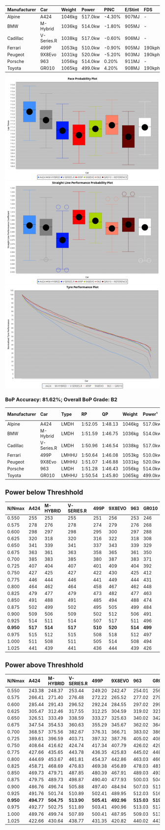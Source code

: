 | Manufacturer | Car        | Weight | Power   | PINC   | E/Stint | FDS     |
|:-|:-|:-|:-|:-|:-|:-|
| Alpine       | A424       | 1046kg | 517.0kw | -4.30% | 907MJ   |    -    |
| BMW          | M-Hybrid   | 1036kg | 514.0kw | -1.80% | 905MJ   |    -    |
| Cadillac     | V-Series.R | 1038kg | 517.0kw | -0.60% | 906MJ   |    -    |
| Ferrari      | 499P       | 1053kg | 510.0kw | -0.90% | 905MJ   | 190kph  |
| Peugeot      | 9X8Evo     | 1031kg | 520.0kw | -5.20% | 903MJ   | 190kph  |
| Porsche      | 963        | 1056kg | 514.0kw | 0.20%  | 911MJ   |    -    |
| Toyota       | GR010      | 1065kg | 499.0kw | 4.20%  | 908MJ   | 190kph  |

![PACECHART](./IMG/OFFICIAL.png)
![STRAIGHTLINEPERFORMANCECHART](./IMG/OFFICIAL_sp.png)
![TYREPERFORMANCECHART](./IMG/OFFICIAL_tw.png)

### BoP Accuracy: 81.62%; Overall BoP Grade: B2
| Manufacturer | Car        | Type  | RP      | QP      | Weight | Power¹  | Threshhold | PINC   | Power²   | E/Stint | AVG Vmax  | FDS     | RDLC | L/Stint | BOP-Grade | Model Accuracy | Model Points | Match%  | SimDiff |
|:-|:-|:-|:-|:-|:-|:-|:-|:-|:-|:-|:-|:-|:-|:-|:-|:-|:-|:-|:-|
| Alpine       | A424       | LMDH  | 1:52.05 | 1:48.13 | 1046kg | 517.0kw | 250.0kph   | -4.30% | 494.80kw |  907MJ  | 290.49kph |    -    | 1.01 | 34      | +E1       | 99.49%         | 1360         | 59.80%  | -0.89   |
| BMW          | M-Hybrid   | LMDH  | 1:51.59 | 1:46.75 | 1036kg | 514.0kw | 250.0kph   | -1.80% | 504.70kw |  905MJ  | 291.80kph |    -    | 1.02 | 34      | +B1       | 98.62%         | 2363         | 89.97%  | -0.51   |
| Cadillac     | V-Series.R | LMDH  | 1:50.96 | 1:46.54 | 1038kg | 517.0kw | 250.0kph   | -0.60% | 513.90kw |  906MJ  | 288.81kph |    -    | 1.02 | 34      | -A2       | 98.50%         | 4201         | 92.83%  | +0.37   |
| Ferrari      | 499P       | LMHHU | 1:50.64 | 1:46.08 | 1053kg | 510.0kw | 250.0kph   | -0.90% | 505.40kw |  905MJ  | 291.95kph | 190kph  | 1.04 | 34      | -C2       | 100.00%        | 4441         | 74.20%  | +0.44   |
| Peugeot      | 9X8Evo     | LMHHU | 1:51.07 | 1:46.88 | 1031kg | 520.0kw | 250.0kph   | -5.20% | 493.00kw |  903MJ  | 292.23kph | 190kph  | 1.02 | 34      | +B2       | 100.00%        | 808          | 82.54%  | +0.33   |
| Porsche      | 963        | LMDH  | 1:51.28 | 1:46.43 | 1056kg | 514.0kw | 250.0kph   | 0.20%  | 515.00kw |  911MJ  | 290.41kph |    -    | 1.00 | 34      | ~A1       | 99.87%         | 12613        | 100.00% | -0.19   |
| Toyota       | GR010      | LMHHU | 1:50.54 | 1:45.80 | 1065kg | 499.0kw | 250.0kph   | 4.20%  | 520.00kw |  908MJ  | 290.23kph | 190kph  | 1.02 | 34      | -C2       | 99.73%         | 2956         | 72.03%  | +0.45   |

## Power below Threshhold
| N/Nmax    | A424    | M-HYBRID | V-SERIES.R | 499P    | 9X8EVO  | 963     | GR010   |
|:-|:-|:-|:-|:-|:-|:-|:-|
|  0.550    |  255    |  253     |  255       |  251    |  256    |  253    |  246    |
|  0.575    |  278    |  276     |  278       |  274    |  279    |  276    |  268    |
|  0.600    |  298    |  297     |  298       |  295    |  300    |  297    |  288    |
|  0.625    |  320    |  318     |  320       |  316    |  322    |  318    |  308    |
|  0.650    |  341    |  339     |  341       |  337    |  343    |  339    |  329    |
|  0.675    |  363    |  361     |  363       |  358    |  365    |  361    |  350    |
|  0.700    |  385    |  383     |  385       |  380    |  387    |  383    |  371    |
|  0.725    |  407    |  404     |  407       |  401    |  409    |  404    |  392    |
|  0.750    |  427    |  425     |  427       |  422    |  430    |  425    |  412    |
|  0.775    |  446    |  444     |  446       |  441    |  449    |  444    |  431    |
|  0.800    |  464    |  462     |  464       |  458    |  467    |  462    |  448    |
|  0.825    |  479    |  477     |  479       |  473    |  482    |  477    |  463    |
|  0.850    |  491    |  488     |  491       |  485    |  494    |  488    |  474    |
|  0.875    |  502    |  499     |  502       |  495    |  505    |  499    |  484    |
|  0.900    |  509    |  506     |  509       |  502    |  512    |  506    |  491    |
|  0.925    |  514    |  511     |  514       |  507    |  517    |  511    |  496    |
| **0.950** | **517** | **514**  | **517**    | **510** | **520** | **514** | **499** |
|  0.975    |  515    |  512     |  515       |  508    |  518    |  512    |  497    |
|  1.000    |  511    |  508     |  511       |  505    |  514    |  508    |  494    |
|  1.025    |  441    |  439     |  441       |  436    |  444    |  439    |  426    |

## Power above Threshhold
| N/Nmax    | A424       | M-HYBRID   | V-SERIES.R | 499P       | 9X8EVO     | 963        | GR010      |
|:-|:-|:-|:-|:-|:-|:-|:-|
|  0.550    |  243.38    |  248.37    |  253.44    |  249.20    |  242.47    |  254.01    |  256.47    |
|  0.575    |  266.41    |  271.40    |  276.48    |  272.22    |  265.52    |  277.02    |  279.51    |
|  0.600    |  285.44    |  291.43    |  296.52    |  292.24    |  284.55    |  297.02    |  299.55    |
|  0.625    |  305.47    |  312.46    |  317.55    |  312.25    |  304.59    |  319.02    |  321.59    |
|  0.650    |  326.51    |  333.49    |  338.59    |  333.27    |  325.63    |  340.02    |  342.63    |
|  0.675    |  347.54    |  354.53    |  360.63    |  355.29    |  345.67    |  362.02    |  364.67    |
|  0.700    |  368.57    |  375.56    |  382.67    |  376.31    |  366.71    |  383.02    |  386.71    |
|  0.725    |  389.61    |  396.59    |  403.71    |  397.32    |  387.76    |  405.02    |  408.75    |
|  0.750    |  408.64    |  416.62    |  424.74    |  417.34    |  407.79    |  426.02    |  429.79    |
|  0.775    |  427.66    |  435.65    |  443.78    |  436.35    |  425.83    |  445.02    |  448.83    |
|  0.800    |  444.69    |  453.67    |  461.81    |  454.37    |  442.86    |  463.03    |  466.86    |
|  0.825    |  458.71    |  468.69    |  476.83    |  469.38    |  456.89    |  478.03    |  481.89    |
|  0.850    |  469.73    |  479.71    |  487.85    |  480.39    |  467.91    |  489.03    |  493.91    |
|  0.875    |  479.75    |  489.73    |  498.87    |  490.40    |  477.93    |  500.03    |  504.93    |
|  0.900    |  486.76    |  496.74    |  505.88    |  497.40    |  484.94    |  507.03    |  511.94    |
|  0.925    |  491.76    |  501.74    |  510.89    |  502.41    |  489.95    |  512.03    |  516.95    |
| **0.950** | **494.77** | **504.75** | **513.90** | **505.41** | **492.96** | **515.03** | **519.96** |
|  0.975    |  492.77    |  502.75    |  511.89    |  503.41    |  490.96    |  513.03    |  517.95    |
|  1.000    |  489.76    |  499.74    |  507.89    |  500.41    |  487.95    |  509.03    |  513.95    |
|  1.025    |  422.66    |  430.64    |  438.77    |  431.35    |  420.82    |  440.02    |  443.82    |
